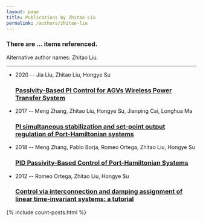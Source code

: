 ```yaml
---
layout: page
title: Publications by Zhitao Liu
permalink: /authors/zhitao-liu
---
```


<h3 id="number-posts">There are ... items referenced.</h3>
<p id='info-authors'>Alternative author names: Zhitao Liu.</p>
<hr />
<ul class="post-list">
<li><span class='post-meta'>2020 -- Jia Liu, Zhitao Liu, Hongye Su</span><h3><a class='post-link' href="{{ site.baseurl }}/passivity-based-pi-control-for-agvs-wireless-power-transfer-system">Passivity-Based PI Control for AGVs Wireless Power Transfer System</a></h3></li>
<li><span class='post-meta'>2017 -- Meng Zhang, Zhitao Liu, Hongye Su, Jianping Cai, Longhua Ma</span><h3><a class='post-link' href="{{ site.baseurl }}/pi-simultaneous-stabilization-and-set-point-output-regulation-of-port-hamiltonian-systems">PI simultaneous stabilization and set-point output regulation of Port-Hamiltonian systems</a></h3></li>
<li><span class='post-meta'>2018 -- Meng Zhang, Pablo Borja, Romeo Ortega, Zhitao Liu, Hongye Su</span><h3><a class='post-link' href="{{ site.baseurl }}/pid-passivity-based-control-of-port-hamiltonian-systems">PID Passivity-Based Control of Port-Hamiltonian Systems</a></h3></li>
<li><span class='post-meta'>2012 -- Romeo Ortega, Zhitao Liu, Hongye Su</span><h3><a class='post-link' href="{{ site.baseurl }}/control-via-interconnection-and-damping-assignment-of-linear-time-invariant-systems-a-tutorial">Control via interconnection and damping assignment of linear time-invariant systems: a tutorial</a></h3></li>

</ul>
{% include count-posts.html %}

